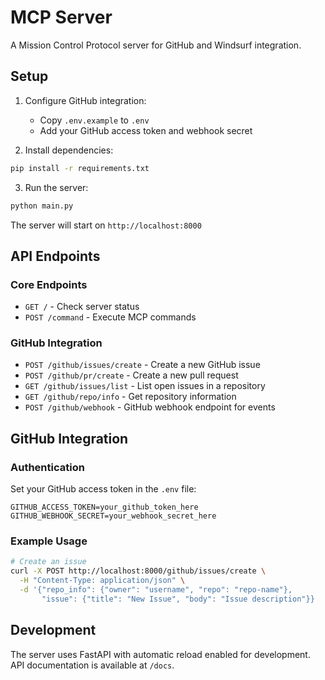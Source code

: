 # MCP Server

A Mission Control Protocol server for GitHub and Windsurf integration.

## Setup

1. Configure GitHub integration:
   - Copy `.env.example` to `.env`
   - Add your GitHub access token and webhook secret

2. Install dependencies:
```bash
pip install -r requirements.txt
```

3. Run the server:
```bash
python main.py
```

The server will start on `http://localhost:8000`

## API Endpoints

### Core Endpoints
- `GET /` - Check server status
- `POST /command` - Execute MCP commands

### GitHub Integration
- `POST /github/issues/create` - Create a new GitHub issue
- `POST /github/pr/create` - Create a new pull request
- `GET /github/issues/list` - List open issues in a repository
- `GET /github/repo/info` - Get repository information
- `POST /github/webhook` - GitHub webhook endpoint for events

## GitHub Integration

### Authentication
Set your GitHub access token in the `.env` file:
```
GITHUB_ACCESS_TOKEN=your_github_token_here
GITHUB_WEBHOOK_SECRET=your_webhook_secret_here
```

### Example Usage

```bash
# Create an issue
curl -X POST http://localhost:8000/github/issues/create \
  -H "Content-Type: application/json" \
  -d '{"repo_info": {"owner": "username", "repo": "repo-name"}, 
       "issue": {"title": "New Issue", "body": "Issue description"}}
```

## Development

The server uses FastAPI with automatic reload enabled for development. API documentation is available at `/docs`.
